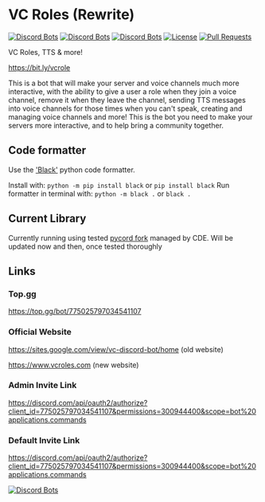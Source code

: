 # VC Roles (Rewrite)

[![Discord Bots](https://top.gg/api/widget/status/775025797034541107.svg)](https://top.gg/bot/775025797034541107)
[![Discord Bots](https://top.gg/api/widget/servers/775025797034541107.svg?noavatar=true)](https://top.gg/bot/775025797034541107)
[![Discord Bots](https://top.gg/api/widget/owner/775025797034541107.svg?noavatar=true)](https://top.gg/bot/775025797034541107)
[![License](https://img.shields.io/badge/license-Apache%202.0%20with%20Commons%20Clause-blue)](https://commonsclause.com/)
[![Pull Requests](https://img.shields.io/badge/Pull%20Requests-Welcome!-brightgreen)](https://github.com/CDESamBotDev/VCRoles/pulls)

VC Roles, TTS & more!

https://bit.ly/vcrole

This is a bot that will make your server and voice channels much more interactive, with the ability to give a user a role when they join a voice channel, remove it when they leave the channel, sending TTS messages into voice channels for those times when you can't speak, creating and managing voice channels and more! This is the bot you need to make your servers more interactive, and to help bring a community together.

## Code formatter

Use the ['Black'](https://black.readthedocs.io/en/stable/getting_started.html) python code formatter.

Install with: `python -m pip install black` or `pip install black`
Run formatter in terminal with: `python -m black .` or `black .`

## Current Library

Currently running using tested [pycord fork](https://github.com/CDE90/pycord) managed by CDE.
 Will be updated now and then, once tested thoroughly

## Links

### Top.gg

https://top.gg/bot/775025797034541107

### Official Website

https://sites.google.com/view/vc-discord-bot/home (old website)

https://www.vcroles.com (new website)

### Admin Invite Link

https://discord.com/api/oauth2/authorize?client_id=775025797034541107&permissions=300944400&scope=bot%20applications.commands

### Default Invite Link

https://discord.com/api/oauth2/authorize?client_id=775025797034541107&permissions=300944400&scope=bot%20applications.commands

[![Discord Bots](https://top.gg/api/widget/775025797034541107.svg)](https://top.gg/bot/775025797034541107)
